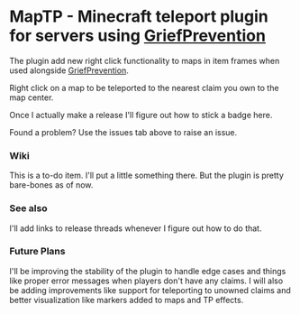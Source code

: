 # MapTP - Minecraft teleport plugin for servers using [GriefPrevention](https://github.com/TechFortress/GriefPrevention)

The plugin add new right click functionality to maps in item frames when used alongside [GriefPrevention](https://github.com/TechFortress/GriefPrevention).

Right click on a map to be teleported to the nearest claim you own to the map center. 

Once I actually make a release I'll figure out how to stick a badge here.

Found a problem?  Use the issues tab above to raise an issue.

### Wiki

This is a to-do item. I'll put a little something there. But the plugin is pretty bare-bones as of now.

### See also

I'll add links to release threads whenever I figure out how to do that.

### Future Plans

I'll be improving the stability of the plugin to handle edge cases and things like proper error messages when players don't have any claims.
I will also be adding improvements like support for teleporting to unowned claims and better visualization like markers added to maps and 
TP effects.
